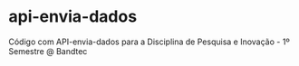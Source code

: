 # api-envia-dados
Código com API-envia-dados para a Disciplina de Pesquisa e Inovação - 1º Semestre @ Bandtec
